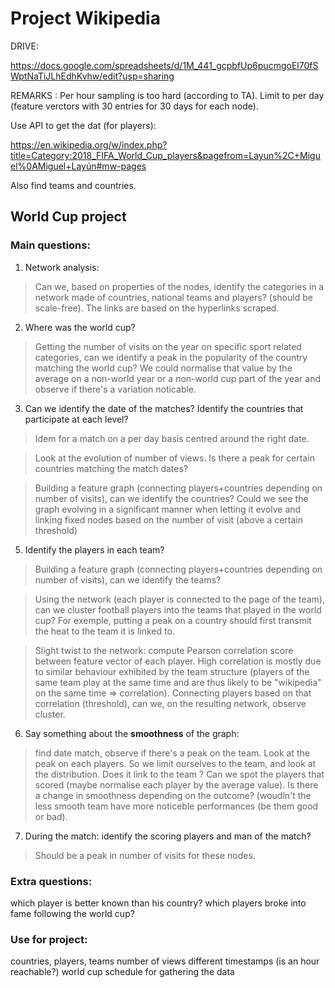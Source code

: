 # Project Wikipedia

DRIVE: 

https://docs.google.com/spreadsheets/d/1M_441_gcpbfUp6pucmgoEl70fSWptNaTiJLhEdhKvhw/edit?usp=sharing

REMARKS : 
Per hour sampling is too hard (according to TA). Limit to per day (feature verctors with 30 entries for 30 days for each node). 

Use API to get the dat (for players):

https://en.wikipedia.org/w/index.php?title=Category:2018_FIFA_World_Cup_players&pagefrom=Layun%2C+Miguel%0AMiguel+Layún#mw-pages 

Also find teams and countries. 


## World Cup project

### Main questions:
1) Network analysis: 
> Can we, based on properties of the nodes, identify the categories in a network made of countries, national teams and players? (should be scale-free). The links are based on the hyperlinks scraped. 

2) Where was the world cup?
> Getting the number of visits on the year on specific sport related categories, can we identify a peak in the popularity of the country matching the world cup? We could normalise that value by the average on a non-world year or a non-world cup part of the year and observe if there's a variation noticable. 

3) Can we identify the date of the matches? Identify the countries that participate at each level?
> Idem for a match on a per day basis centred around the right date. 

> Look at the evolution of number of views. Is there a peak for certain countries matching the match dates? 

> Building a feature graph (connecting players+countries depending on number of visits), can we identify the countries? Could we see the graph evolving in a significant manner when letting it evolve and linking fixed nodes based on the number of visit (above a certain threshold)

5) Identify the players in each team?
> Building a feature graph (connecting players+countries depending on number of visits), can we identify the teams? 

> Using the network (each player is connected to the page of the team), can we cluster football players into the teams that played in the world cup? For exemple, putting a peak on a country should first transmit the heat to the team it is linked to. 

> Slight twist to the network: compute Pearson correlation score between feature vector of each player. High correlation is mostly due to similar behaviour exhibited by the team structure (players of the same team play at the same time and are thus likely to be "wikipedia" on the same time => correlation). Connecting players based on that correlation (threshold), can we, on the resulting network, observe cluster. 

6) Say something about the <b>smoothness</b> of the graph: 
>find date match, observe if there's a peak on the team. Look at the peak on each players. So we limit ourselves to the team, and look at the distribution. Does it link to the team ? Can we spot the players that scored (maybe normalise each player by the average value). Is there a change in smoothness depending on the outcome? (woudln't the less smooth team have more noticeble performances (be them good or bad). 

7) During the match: identify the scoring players and man of the match?
> Should be a peak in number of visits for these nodes.

### Extra questions:
which player is better known than his country?
which players broke into fame following the world cup?

### Use for project:
countries, players, teams 
number of views different timestamps (is an hour reachable?)
world cup schedule for gathering the data
